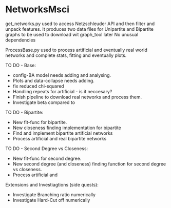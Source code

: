 # NetworksMsci

get_networks.py used to access Netzschleuder API
    and then filter and unpack features.
It produces two data files for Unipartite and Bipartite
    graphs to be used to download wit graph_tool later
No unusual dependencies

ProcessBase.py used to process artificial and eventually
    real world networks and complete stats, fitting and
    eventually plots.

TO DO - Base:
* config-BA model needs adding and analysing.
* Plots and data-collapse needs adding.
* fix reduced chi-squared
* Handling repeats for artificial - is it neccesary?
* Finish pipeline to download real networks and process them.
* Investigate beta compared to 

TO DO - Bipartite:
* New fit-func for bipartite.
* New closeness finding implementation for bipartite
* Find and implement bipartite artificial networks
* Process artificial and real bipartite networks

TO DO - Second Degree vs Closeness:
* New fit-func for second degree.
* New second degree (and closeness) finding function for
    second degree vs closeness.
* Process artificial and 

Extensions and Investiagtions (side quests):
* Investigate Branching ratio numerically
* Investigate Hard-Cut off numerically

    